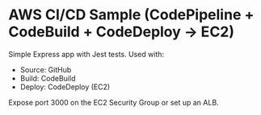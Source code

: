 # AWS CI/CD Sample (CodePipeline + CodeBuild + CodeDeploy -> EC2)

Simple Express app with Jest tests. Used with:
- Source: GitHub
- Build: CodeBuild
- Deploy: CodeDeploy (EC2)

Expose port 3000 on the EC2 Security Group or set up an ALB.
